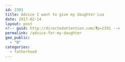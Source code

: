 ```yaml
---
id: 2391
title: Advice I want to give my daughter Lua
date: 2017-02-14
layout: post
<!-- guid: http://directedattention.com/?p=2391 -->
permalink: /advice-for-my-daughter
geo_public:
  - "0"
categories:
  - fatherhood
---
```


